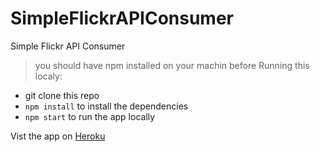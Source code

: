 # SimpleFlickrAPIConsumer
Simple Flickr API Consumer

> you should have npm installed on your machin before Running this localy:

* git clone this repo
* `npm install` to install the dependencies
* `npm start` to run the app locally

Vist the app on [Heroku](https://flickr-rose.herokuapp.com)
